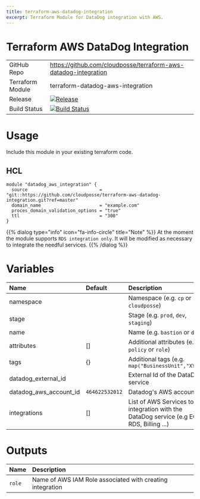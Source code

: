 ```yaml
---
title: terraform-aws-datadog-integration
excerpt: Terraform Module for DataDog integration with AWS.
---
```


# Terraform AWS DataDog Integration

|                  |                                                                                                                                                                                |
|:-----------------|:-------------------------------------------------------------------------------------------------------------------------------------------------------------------------------|
| GitHub Repo      | <https://github.com/cloudposse/terraform-aws-datadog-integration>                                                                                                              |
| Terraform Module | terraform-datadog-aws-integration                                                                                                                                              |
| Release          | [![Release](https://img.shields.io/github/release/cloudposse/terraform-aws-datadog-integration.svg)](https://github.com/cloudposse/terraform-aws-datadog-integration/releases) |
| Build Status     | [![Build Status](https://travis-ci.org/cloudposse/terraform-datadog-aws-integration.svg?branch=master)](https://travis-ci.org/cloudposse/terraform-datadog-aws-integration)    |

# Usage

Include this module in your existing terraform code.

## HCL

```hcl
module "datadog_aws_integration" {
  source                           = "git::https://github.com/cloudposse/terraform-aws-datadog-integration.git?ref=master"
  domain_name                      = "example.com"
  proces_domain_validation_options = "true"
  ttl                              = "300"
}
```

{{% dialog type="info" icon="fa-info-circle" title="Note" %}}
At the moment the module supports `RDS integration only`. It will be modified as necessary to integrate the needful services.
{{% /dialog %}}

# Variables

| Name                   | Default        | Description                                                                              |
|:-----------------------|:---------------|:-----------------------------------------------------------------------------------------|
| namespace              |                | Namespace (e.g. `cp` or `cloudposse`)                                                    |
| stage                  |                | Stage (e.g. `prod`, `dev`, `staging`)                                                    |
| name                   |                | Name (e.g. `bastion` or `db`)                                                            |
| attributes             | []             | Additional attributes (e.g. `policy` or `role`)                                          |
| tags                   | {}             | Additional tags (e.g. `map("BusinessUnit","XYZ")`                                        |
| datadog_external_id    |                | External Id of the DataDog service                                                       |
| datadog_aws_account_id | `464622532012` | Datadog's AWS account ID                                                                 |
| integrations           | []             | List of AWS Services to integration with the DataDog service (e.g EC2, RDS, Billing ...) |

# Outputs

| Name   | Description                                               |
|:-------|:----------------------------------------------------------|
| `role` | Name of AWS IAM Role associated with creating integration |
